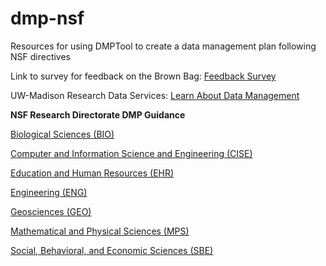 # dmp-nsf
Resources for using DMPTool to create a data management plan following NSF directives

Link to survey for feedback on the Brown Bag: <a href = "http://bit.ly/2Fk7euz" target = "blank">Feedback Survey</a>

UW-Madison Research Data Services: <a href = "http://researchdata.wisc.edu/learn-about-data-management/" target = "blank">Learn About Data Management</a>

**NSF Research Directorate DMP Guidance**

<a href = "https://www.nsf.gov/bio/pubs/BIODMP_Guidance.pdf" target="_blank">Biological Sciences (BIO)</a>

<a href = "https://www.nsf.gov/cise/cise_dmp.jsp" target="_blank">Computer and Information Science and Engineering (CISE)</a>

<a href = "https://www.nsf.gov/bfa/dias/policy/dmpdocs/ehr.pdf" target="_blank">Education and Human Resources (EHR)</a>

<a href = "https://www.nsf.gov/eng/general/ENG_DMP_Policy.pdf" target="_blank">Engineering (ENG)</a>

<a href = "https://www.nsf.gov/pubs/policydocs/pappguide/nsf11001/gpg_2.jsp#dmp" target="_blank">Geosciences (GEO)</a>

<a href = "https://www.nsf.gov/bfa/dias/policy/dmpdocs/mps.pdf" target="_blank">Mathematical and Physical Sciences (MPS)</a>

<a href = "https://www.nsf.gov/sbe/DMP/SBE_DataMgmtPlanPolicy_RevisedApril2018.pdf" target="_blank">Social, Behavioral, and Economic Sciences (SBE)</a>

